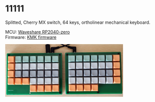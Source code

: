 # 11111

Splitted, Cherry MX switch, 64 keys, ortholinear mechanical keyboard.

MCU: [Waveshare RP2040-zero](https://www.waveshare.com/wiki/RP2040-Zero)  
Firmware: [KMK firmware](https://github.com/KMKfw/kmk_firmware)  

<img src="./images/keyboard_photo.jpeg" width="75%" alt="keyboard photo. this is actually v3 but top plates reuses v1."/>
